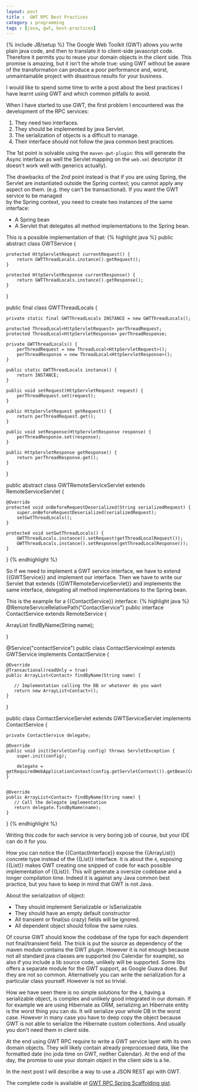 ```yaml
---
layout: post
title :  GWT RPC Best Practices
category : programming
tags : [java, gwt, best-practices]
---
```

{% include JB/setup %}
The Google Web Toolkit (GWT) allows you write plain java code, and then to translate it 
to client-side javascript code. Therefore it permits you to reuse your domain objects in the 
client side. This promise is amazing, but it isn't the whole true: using 
GWT without be aware of the transformation can produce a poor performance and, 
worst, unmaintainable project with disastrous results for your business.

I would like to spend some time to write a post about the best practices I 
have learnt using GWT and which common pitfalls to avoid.

When I have started to use GWT, the first problem I encountered was the 
development of the RPC services:
 
1. They need two interfaces.
2. They should be implemented by java Servlet.
3. The serialization of objects is a difficult to manage.
4. Their interface should not follow the java common best practices. 

The 1st point is solvable using the `maven-gwt-plugin`: this will generate the 
Async interface as well the Servlet mapping on the `web.xml` descriptor 
(it doesn't work well with generics actually).

The drawbacks of the 2nd point instead is that if you are using Spring, the Servlet 
are instantiated outside the Spring context; you cannot apply any aspect on them.
(e.g. they can't be transactional). If you want the GWT service to be managed  
by the Spring context, you need to create two instances of the same interface:

* A Spring bean
* A Servlet that delegates all method implementations to the Spring bean.

This is a possible implementation of that:
{% highlight java %}
public abstract class GWTService {

    protected HttpServletRequest currentRequest() {
        return GWTThreadLocals.instance().getRequest();
    }

    protected HttpServletResponse currentResponse() {
        return GWTThreadLocals.instance().getResponse();
    }
}

public final class GWTThreadLocals {

    private static final GWTThreadLocals INSTANCE = new GWTThreadLocals();

    protected ThreadLocal<HttpServletRequest> perThreadRequest;
    protected ThreadLocal<HttpServletResponse> perThreadResponse;

    private GWTThreadLocals() {
        perThreadRequest = new ThreadLocal<HttpServletRequest>();
        perThreadResponse = new ThreadLocal<HttpServletResponse>();
    }

    public static GWTThreadLocals instance() {
        return INSTANCE;
    }

    public void setRequest(HttpServletRequest request) {
        perThreadRequest.set(request);
    }

    public HttpServletRequest getRequest() {
        return perThreadRequest.get();
    }

    public void setResponse(HttpServletResponse response) {
        perThreadResponse.set(response);
    }

    public HttpServletResponse getResponse() {
        return perThreadResponse.get();
    }
}

public abstract class GWTRemoteServiceServlet extends RemoteServiceServlet {

    @Override
    protected void onBeforeRequestDeserialized(String serializedRequest) {
        super.onBeforeRequestDeserialized(serializedRequest);
        setGwtThreadLocals();
    }

    protected void setGwtThreadLocals() {
        GWTThreadLocals.instance().setRequest(getThreadLocalRequest());
        GWTThreadLocals.instance().setResponse(getThreadLocalResponse());
    }
}
{% endhighlight %}

So if we need to implement a GWT service interface, we have to extend 
{{GWTService}} and implement our interface. Then we have to write our Servlet 
that extends {{GWTRemoteServiceServlet}} and implements the same interface, delegating 
all method implementations to the Spring bean.

This is the example for a {{ContactService}} interface:
{% highlight java %}
@RemoteServiceRelativePath("ContactService")
public interface ContactService extends RemoteService {

  ArrayList<Contact> findByName(String name);

}

@Service("contactService")
public class ContactServiceImpl extends GWTService implements ContactService {


    @Override
    @Transactional(readOnly = true)
    public ArrayList<Contact> findByName(String name) {

       // Implementation calling the DB or whatever do you want
       return new ArrayList<Contact>();
    }
}

public class ContactServiceServlet extends GWTServiceServlet implements ContactService {

    private ContactService delegate;

    @Override
    public void init(ServletConfig config) throws ServletException {
        super.init(config);

        delegate = getRequiredWebApplicationContext(config.getServletContext()).getBean(ContactService.class);
    }


    @Override
    public ArrayList<Contact> findByName(String name) {
       // Call the delegate implementation
       return delegate.findByName(name);
    }
}
{% endhighlight %}

Writing this code for each service is very boring job of course, but your IDE 
can do it for you.

How you can notice the {{ContactInterface}} expose the {{ArrayList}} concrete type
instead of the {{List}} interface. It is about the `4`, exposing {{List}} makes
GWT creating one snipped of code for each possible implementation of {{List}}. This
will generate a oversize codebase and a longer compilation time. Indeed it is against
any Java common best practice, but you have to keep in mind that GWT is not Java.

About the serialization of object:

* They should implement Serializable or IsSerializable
* They should have an empty default constructor
* All transient or final(so crazy) fields will be ignored.
* All dependent object should follow the same rules.

Of course GWT should know the codebase of the type for each dependent not final/transient
field. The trick is put the source as dependency of the maven module contains the GWT plugin.
However it is not enough because not all standard java classes are supported (no Calendar for example),
so also if you include a lib source code, unlikely will be supported. Some libs offers a separate
module for the GWT support, as Google Guava does. But they are not so common. Alternatively you
can write the serialization for a particular class yourself. However is not so trivial.

How we have seen there is no simple solutions for the `4`, having a serializable object, is 
complex and unlikely good integrated in our domain. If for example we are using Hibernate as
ORM, serializing an Hibernate entity is the worst thing you can do. It will serialize your whole
DB in the worst case. However in many case you have to deep copy the object because GWT is not
able to serialize the Hibernate custom collections. And usually you don't need them in client side.

At the end using GWT RPC require to write a GWT service layer with its own domain
objects. They will likely contain already preprocessed data, like the formatted date
(no joda time on GWT, neither Calendar). At the end of the day, the promise to use 
your domain object in the client side is a lie.

In the next post I will describe a way to use a JSON REST api with GWT.

The complete code is available at [GWT RPC Spring Scaffolding gist](https://gist.github.com/3902429).


